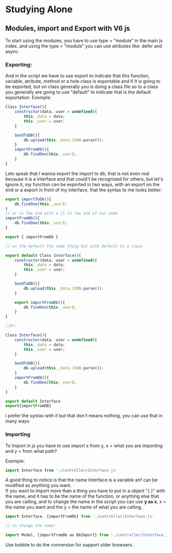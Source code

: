 # Studying Alone

## Modules, import and Export with V6 js

To start using the modules, you have to use type = "module" in the main js index.
and using the type = "module" you can use atributes like:
defer and async.

### Exporting:

And in the script we have to use export to indicate that this function, variable, atribute, method or a hole class is exportable and if It is going to be exported, but on class generally you is doing a class file so to a class you generally are going to use "default" to indicate that is the default exportation. Exemple:

~~~javascript
Class Interface(){
    constructor(data, user = undefined){
        this._data = data;
        this._user = user;
    }

    SendToDB(){
        db.upload(this._data.JSON.parse());
    }
    importFromDb(){
        db.findOne(this._user);
    }
}
~~~

Lets speak that I wanna export the import to db,
that is not even real because it is a interface and that could't be recognized for others, but let's ignore it, my function can be exported in two ways, with an export on the end or a export in front of my interface, that the syntax to me looks better:

~~~javascript
export importToDb(){
    db.findOne(this._user);
}
// or in the end with a {} in the end of our code
importFromDb(){
    db.findOne(this._user);
}

export { importFromDb }

// on the default the same thing but with default to a class

export default Class Interface(){
    constructor(data, user = undefined){
        this._data = data;
        this._user = user;
    }

    SendToDB(){
        db.upload(this._data.JSON.parse());
    }

    export importFromDb(){
        db.findOne(this._user);
    }
}

//Or:

Class Interface(){
    constructor(data, user = undefined){
        this._data = data;
        this._user = user;
    }

    SendToDB(){
        db.upload(this._data.JSON.parse());
    }
    importFromDb(){
        db.findOne(this._user);
    }
}

export default Interface
export{importFromDB}
~~~

I prefer the syntax with it but that don't means nothing, you can use that in many ways. 

### Importing

To Import in js you have to use import x from y, x = what you are importing and y = from what path?

Exemple:

~~~javascript
import Interface from './controller/Interface.js'
~~~

A good thing to notice is that the name Interface is a variable anf can be modified as anything you want.<br>
If you want to import more than a thing you have to put in a object "{ }" with the name, and it has to be the name of the function, or anything else that you are calling, and to change the name in the script you can use **y as x**, x = the name you want and the y = the name of what you are calling.

~~~javascript
import Interface, {importFromDb} from './controller/Interface.js'

// to change the name:

import Model, {importFromDb as DbImport} from './controller/Interface.js'
~~~

Use bobble to do the conversion for support older browsers.

